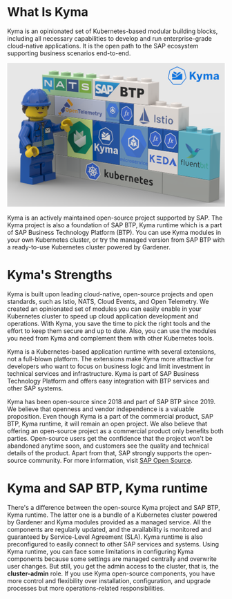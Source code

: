 # What Is Kyma

Kyma is an opinionated set of Kubernetes-based modular building blocks, including all necessary capabilities to develop and run enterprise-grade cloud-native applications.
It is the open path to the SAP ecosystem supporting business scenarios end-to-end.

![overview](assets/modular-kyma.png)

Kyma is an actively maintained open-source project supported by SAP. The Kyma project is also a foundation of SAP BTP, Kyma runtime which is a part of SAP Business Technology Platform (BTP). You can use Kyma modules in your own Kubernetes cluster, or try the managed version from SAP BTP with a ready-to-use Kubernetes cluster powered by Gardener. 

# Kyma's Strengths

Kyma is built upon leading cloud-native, open-source projects and open standards, such as Istio, NATS, Cloud Events, and Open Telemetry. We created an opinionated set of modules you can easily enable in your Kubernetes cluster to speed up cloud application development and operations. With Kyma, you save the time to pick the right tools and the effort to keep them secure and up to date. Also, you can use the modules you need from Kyma and complement them with other Kubernetes tools.

Kyma is a Kubernetes-based application runtime with several extensions, not a full-blown platform. The extensions make Kyma more attractive for developers who want to focus on business logic and limit investment in technical services and infrastructure. Kyma is part of SAP Business Technology Platform and offers easy integration with BTP services and other SAP systems. 

Kyma has been open-source since 2018 and part of SAP BTP since 2019. We believe that openness and vendor independence is a valuable proposition. Even though Kyma is a part of the commercial product, SAP BTP, Kyma runtime, it will remain an open project. We also believe that offering an open-source project as a commercial product only benefits both parties. Open-source users get the confidence that the project won't be abandoned anytime soon, and customers see the quality and technical details of the product. Apart from that, SAP strongly supports the open-source community. For more information, visit [SAP Open Source](https://community.sap.com/topics/open-source).

# Kyma and SAP BTP, Kyma runtime

There's a difference between the open-source Kyma project and SAP BTP, Kyma runtime. The latter one is a bundle of a Kubernetes cluster powered by Gardener and Kyma modules provided as a managed service. All the components are regularly updated, and the availability is monitored and guaranteed by Service-Level Agreement (SLA). Kyma runtime is also preconfigured to easily connect to other SAP services and systems. Using Kyma runtime, you can face some limitations in configuring Kyma components because some settings are managed centrally and overwrite user changes. But still, you get the admin access to the cluster, that is, the **cluster-admin** role. If you use Kyma open-source components, you have more control and flexibility over installation, configuration, and upgrade processes but more operations-related responsibilities.
